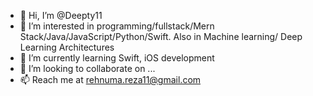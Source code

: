 - 👋 Hi, I’m @Deepty11
- 👀 I’m interested in programming/fullstack/Mern Stack/Java/JavaScript/Python/Swift. Also in Machine learning/ Deep Learning Architectures
- 🌱 I’m currently learning Swift, iOS development
- 💞️ I’m looking to collaborate on ...
- 📫 Reach me at rehnuma.reza11@gmail.com

<!---
Deepty11/Deepty11 is a ✨ special ✨ repository because its `README.md` (this file) appears on your GitHub profile.
You can click the Preview link to take a look at your changes.
--->
